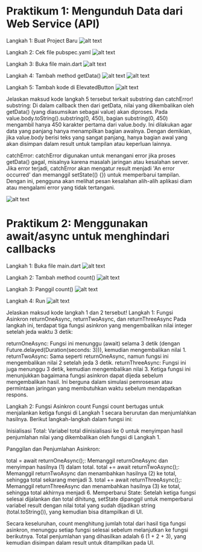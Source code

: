 # Praktikum 1: Mengunduh Data dari Web Service (API)

Langkah 1: Buat Project Baru
![alt text](image.png)

Langkah 2: Cek file pubspec.yaml
![alt text](image-1.png)

Langkah 3: Buka file main.dart
![alt text](image-2.png)

Langkah 4: Tambah method getData()
![alt text](image-3.png)
![alt text](image-4.png)

Langkah 5: Tambah kode di ElevatedButton
![alt text](image-5.png)

Jelaskan maksud kode langkah 5 tersebut terkait substring dan catchError!
substring:
Di dalam callback then dari getData, nilai yang dikembalikan oleh getData() (yang diasumsikan sebagai value) akan diproses. Pada value.body.toString().substring(0, 450), bagian substring(0, 450) mengambil hanya 450 karakter pertama dari value.body. Ini dilakukan agar data yang panjang hanya menampilkan bagian awalnya. Dengan demikian, jika value.body berisi teks yang sangat panjang, hanya bagian awal yang akan disimpan dalam result untuk tampilan atau keperluan lainnya.

catchError:
catchError digunakan untuk menangani error jika proses getData() gagal, misalnya karena masalah jaringan atau kesalahan server. Jika error terjadi, catchError akan mengatur result menjadi 'An error occurred' dan memanggil setState(() {}) untuk memperbarui tampilan. Dengan ini, pengguna akan melihat pesan kesalahan alih-alih aplikasi diam atau mengalami error yang tidak tertangani.

![alt text](image-6.png)

# Praktikum 2: Menggunakan await/async untuk menghindari callbacks

Langkah 1: Buka file main.dart
![alt text](image-7.png)

Langkah 2: Tambah method count()
![alt text](image-8.png)

Langkah 3: Panggil count()
![alt text](image-9.png)

Langkah 4: Run
![alt text](image-10.png)

Jelaskan maksud kode langkah 1 dan 2 tersebut!
Langkah 1: Fungsi Asinkron returnOneAsync, returnTwoAsync, dan returnThreeAsync
Pada langkah ini, terdapat tiga fungsi asinkron yang mengembalikan nilai integer setelah jeda waktu 3 detik:

returnOneAsync: Fungsi ini menunggu (await) selama 3 detik (dengan Future.delayed(Duration(seconds: 3))), kemudian mengembalikan nilai 1.
returnTwoAsync: Sama seperti returnOneAsync, namun fungsi ini mengembalikan nilai 2 setelah jeda 3 detik.
returnThreeAsync: Fungsi ini juga menunggu 3 detik, kemudian mengembalikan nilai 3.
Ketiga fungsi ini menunjukkan bagaimana fungsi asinkron dapat dijeda sebelum mengembalikan hasil. Ini berguna dalam simulasi pemrosesan atau permintaan jaringan yang membutuhkan waktu sebelum mendapatkan respons.

Langkah 2: Fungsi Asinkron count
Fungsi count bertugas untuk menjalankan ketiga fungsi di Langkah 1 secara berurutan dan menjumlahkan hasilnya. Berikut langkah-langkah dalam fungsi ini:

Inisialisasi Total: Variabel total diinisialisasi ke 0 untuk menyimpan hasil penjumlahan nilai yang dikembalikan oleh fungsi di Langkah 1.

Panggilan dan Penjumlahan Asinkron:

total = await returnOneAsync();: Memanggil returnOneAsync dan menyimpan hasilnya (1) dalam total.
total += await returnTwoAsync();: Memanggil returnTwoAsync dan menambahkan hasilnya (2) ke total, sehingga total sekarang menjadi 3.
total += await returnThreeAsync();: Memanggil returnThreeAsync dan menambahkan hasilnya (3) ke total, sehingga total akhirnya menjadi 6.
Memperbarui State: Setelah ketiga fungsi selesai dijalankan dan total dihitung, setState dipanggil untuk memperbarui variabel result dengan nilai total yang sudah dijadikan string (total.toString()), yang kemudian bisa ditampilkan di UI.

Secara keseluruhan, count menghitung jumlah total dari hasil tiga fungsi asinkron, menunggu setiap fungsi selesai sebelum melanjutkan ke fungsi berikutnya. Total penjumlahan yang dihasilkan adalah 6 (1 + 2 + 3), yang kemudian disimpan dalam result untuk ditampilkan pada UI.




